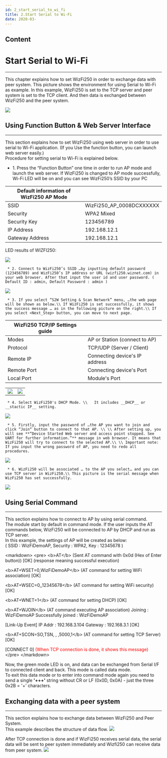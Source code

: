 ```yaml
---
id: 2_start_serial_to_wi_fi
title: 2.Start Serial to Wi-Fi
date: 2020-03-
---
```



## Content
# Start Serial to Wi-Fi

-----

This chapter explains how to set WizFi250 in order to exchange data with
peer system. This picture shows the environment for using Serial to
Wi-Fi as example. In this example, WizFi250 is set to the TCP server and
peer system is set to the TCP client. And then data is exchanged between
WizFi250 and the peer system.

![](/products/wizfi250/wizfi250qsg/wizfi250qsg-2.png)

## Using Function Button & Web Server Interface

-----

This section explains how to set WizFi250 using web server in order to
use serial to Wi-Fi application. (If you Use the function button, you
can launch web server easily.)  
Procedure for setting serial to Wi-Fi is explained below.

  - 1\. Press the “Function Button” one time in order to run AP mode and
    launch the web server. If WizFi250 is changed to AP mode
    successfully, Wi-Fi LED will be on and you can see WizFi250’s SSID
    by your PC

| Default information of WizFi250 AP Mode |                            |
| --------------------------------------- | -------------------------- |
| SSID                                    | WizFi250\_AP\_0008DCXXXXXX |
| Security                                | WPA2 Mixed                 |
| Security Key                            | 123456789                  |
| IP Address                              | 192.168.12.1               |
| Gateway Address                         | 192.168.12.1               |

LED results of WIZFI250:

![](/products/wizfi250/wizfi250qsg/wizfi250_leds.png)

``` 
 * 2. Connect to WizFi250’s SSID …by inputting default password (123456789) and WizFi250’s IP address or URL (wizfi250.wiznet.com) in your web browser. After that input the user id and user password. ( Default ID : admin, Default Password : admin )
```

![](/products/wizfi250/wizfi250qsg/wizfi250qsg-3.png)

``` 
 * 3. If you select “S2W Setting & Scan Network” menu, …the web page will be shown as below.\\ If WizFi250 is set successfully, it shows the success message … as in the following picture on the right.\\ If you select <Next_Step> button, you can move to next page. 
```

| WizFi250 TCP/IP Settings guide |                                |
| ------------------------------ | ------------------------------ |
| Modes                          | AP or Station (connect to AP)  |
| Protocol                       | TCP/UDP (Server / Client)      |
| Remote IP                      | Connecting device's IP address |
| Remote Port                    | Connecting device's Port       |
| Local Port                     | Module's Port                  |

|                                                       |                                                       |
| ----------------------------------------------------- | ----------------------------------------------------- |
| ![](/products/wizfi250/wizfi250qsg/wizfi250qsg-4.png) | ![](/products/wizfi250/wizfi250qsg/wizfi250qsg-5.png) |

``` 
 * 4. Select WizFi250's DHCP Mode. \\   It includes __DHCP__ or __stactic IP__ setting.
```

![](/products/wizfi250/wizfi250qsg/wizfi250qsg-5-1.png)

``` 
 * 5. Firstly, input the password of …the AP you want to join and click “Join“ button to connect to that AP. \\ \\ After setting up, you will see **“Device Started Web server and access point stopped. See UART for further information.”** message in web browser. It means that WizFi250 will try to connect to the selected AP.\\ \\ Important note: If you input the wrong password of AP, you need to redo all procedures.
```

![](/products/wizfi250/wizfi250qsg/wizfi250qsg-6.png)

``` 
 * 6. WizFi250 will be associated … to the AP you select… and you can use TCP server in WizFi250.\\ This picture is the serial message when WizFi250 has set successfully.
```

![](/products/wizfi250/wizfi250qsg/wizfi250qsg-7.png)

## Using Serial Command

-----

This section explains how to connect to AP by using serial command.  
The module start by default in command mode. If the user inputs the AT
commands below, WizFi250 will be connected to AP by DHCP and run as TCP
server.  
In this example, the settings of AP will be created as below:  
( SSID : WizFiDemoAP, Security : WPA2, Key : 12345678 )

\<markdown\> \<pre\> \<b\>AT\</b\> (Sent AT command with 0x0d (Hex of
Enter button)) \[OK\] (response meaning successful execution)

\<b\>AT+WSET=0,WizFiDemoAP\</b\> (AT command for setting WiFi
association) \[OK\]

\<b\>AT+WSEC=0,,12345678\</b\> (AT command for setting WiFi security)
\[OK\]

\<b\>AT+WNET=1\</b\> (AT command for setting DHCP) \[OK\]

\<b\>AT+WJOIN\</b\> (AT command executing AP association) Joining :
WizFiDemoAP Successfully joined : WizFiDemoAP

\[Link-Up Event\] IP Addr : 192.168.3.104 Gateway : 192.168.3.1 \[OK\]

\<b\>AT+SCON=SO,TSN, , ,5000,1\</b\> (AT command for setting TCP Server)
\[OK\]

\[CONNECT 0\]
<font color="FF0000">(When TCP connection is done, it shows this message)</font>
\</pre\> \</markdown\>

Now, the green mode LED is on, and data can be exchanged from Serial I/F
to connected client and back. This mode is called data mode.  
To exit this data mode or to enter into command mode again you need to
send a single **'+++'** string without CR or LF (0x0D, 0x0A) - just the
three 0x2B = '+' characters.

## Exchanging data with a peer system

-----

This section explains how to exchange data between WizFi250 and Peer
System.  
This example describes the structure of data flow.
![](/products/wizfi250/wizfi250qsg/wizfi250qsg-8.png)

After TCP connection is done and if WizFi250 receives serial data, the
serial data will be sent to peer system immediately and Wizfi250 can
receive data from peer system.
![](/products/wizfi250/wizfi250qsg/wizfi250qsg-9.png)
